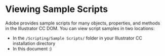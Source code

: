 # Viewing Sample Scripts

Adobe provides sample scripts for many objects, properties, and methods in the lllustrator CC DOM. You can view script samples in two locations:

- In the `/Scripting/Sample Scripts/` folder in your lllustrator CC installation directory
- In this document :)
